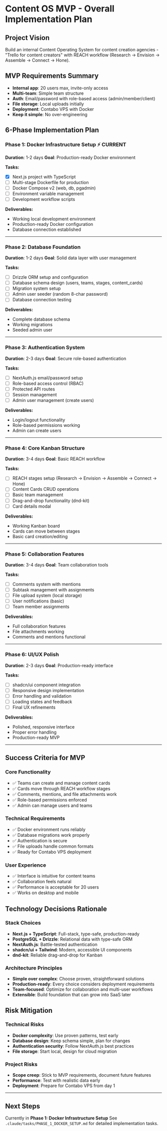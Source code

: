 # Content OS MVP - Overall Implementation Plan

## Project Vision
Build an internal Content Operating System for content creation agencies - "Trello for content creators" with REACH workflow (Research → Envision → Assemble → Connect → Hone).

## MVP Requirements Summary
- **Internal app**: 20 users max, invite-only access
- **Multi-team**: Simple team structure
- **Auth**: Email/password with role-based access (admin/member/client)
- **File storage**: Local uploads initially
- **Deployment**: Contabo VPS with Docker
- **Keep it simple**: No over-engineering

## 6-Phase Implementation Plan

### Phase 1: Docker Infrastructure Setup ⚡ CURRENT
**Duration**: 1-2 days
**Goal**: Production-ready Docker environment

**Tasks:**
- [x] Next.js project with TypeScript
- [ ] Multi-stage Dockerfile for production
- [ ] Docker Compose v2 (web, db, pgadmin)
- [ ] Environment variable management
- [ ] Development workflow scripts

**Deliverables:**
- Working local development environment
- Production-ready Docker configuration
- Database connection established

---

### Phase 2: Database Foundation
**Duration**: 1-2 days
**Goal**: Solid data layer with user management

**Tasks:**
- [ ] Drizzle ORM setup and configuration
- [ ] Database schema design (users, teams, stages, content_cards)
- [ ] Migration system setup
- [ ] Admin user seeder (random 8-char password)
- [ ] Database connection testing

**Deliverables:**
- Complete database schema
- Working migrations
- Seeded admin user

---

### Phase 3: Authentication System
**Duration**: 2-3 days
**Goal**: Secure role-based authentication

**Tasks:**
- [ ] NextAuth.js email/password setup
- [ ] Role-based access control (RBAC)
- [ ] Protected API routes
- [ ] Session management
- [ ] Admin user management (create users)

**Deliverables:**
- Login/logout functionality
- Role-based permissions working
- Admin can create users

---

### Phase 4: Core Kanban Structure
**Duration**: 3-4 days
**Goal**: Basic REACH workflow

**Tasks:**
- [ ] REACH stages setup (Research → Envision → Assemble → Connect → Hone)
- [ ] Content Cards CRUD operations
- [ ] Basic team management
- [ ] Drag-and-drop functionality (dnd-kit)
- [ ] Card details modal

**Deliverables:**
- Working Kanban board
- Cards can move between stages
- Basic card creation/editing

---

### Phase 5: Collaboration Features
**Duration**: 3-4 days
**Goal**: Team collaboration tools

**Tasks:**
- [ ] Comments system with mentions
- [ ] Subtask management with assignments
- [ ] File upload system (local storage)
- [ ] User notifications (basic)
- [ ] Team member assignments

**Deliverables:**
- Full collaboration features
- File attachments working
- Comments and mentions functional

---

### Phase 6: UI/UX Polish
**Duration**: 2-3 days
**Goal**: Production-ready interface

**Tasks:**
- [ ] shadcn/ui component integration
- [ ] Responsive design implementation
- [ ] Error handling and validation
- [ ] Loading states and feedback
- [ ] Final UX refinements

**Deliverables:**
- Polished, responsive interface
- Proper error handling
- Production-ready MVP

---

## Success Criteria for MVP

### Core Functionality
- ✅ Teams can create and manage content cards
- ✅ Cards move through REACH workflow stages
- ✅ Comments, mentions, and file attachments work
- ✅ Role-based permissions enforced
- ✅ Admin can manage users and teams

### Technical Requirements
- ✅ Docker environment runs reliably
- ✅ Database migrations work properly
- ✅ Authentication is secure
- ✅ File uploads handle common formats
- ✅ Ready for Contabo VPS deployment

### User Experience
- ✅ Interface is intuitive for content teams
- ✅ Collaboration feels natural
- ✅ Performance is acceptable for 20 users
- ✅ Works on desktop and mobile

## Technology Decisions Rationale

### Stack Choices
- **Next.js + TypeScript**: Full-stack, type-safe, production-ready
- **PostgreSQL + Drizzle**: Relational data with type-safe ORM
- **NextAuth.js**: Battle-tested authentication
- **shadcn/ui + Tailwind**: Modern, accessible UI components
- **dnd-kit**: Reliable drag-and-drop for Kanban

### Architecture Principles
- **Simple over complex**: Choose proven, straightforward solutions
- **Production-ready**: Every choice considers deployment requirements
- **Team-focused**: Optimize for collaboration and multi-user workflows
- **Extensible**: Build foundation that can grow into SaaS later

## Risk Mitigation

### Technical Risks
- **Docker complexity**: Use proven patterns, test early
- **Database design**: Keep schema simple, plan for changes
- **Authentication security**: Follow NextAuth.js best practices
- **File storage**: Start local, design for cloud migration

### Project Risks
- **Scope creep**: Stick to MVP requirements, document future features
- **Performance**: Test with realistic data early
- **Deployment**: Prepare for Contabo VPS from day 1

---

## Next Steps

Currently in **Phase 1: Docker Infrastructure Setup**
See `.claude/tasks/PHASE_1_DOCKER_SETUP.md` for detailed implementation tasks.